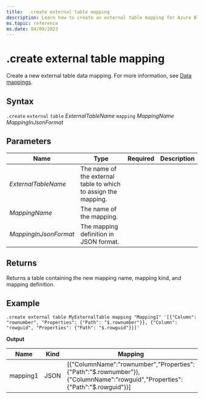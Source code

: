 ```yaml
---
title:  .create external table mapping
description: Learn how to create an external table mapping for Azure Blob Storage or Azure Data Lake external tables.
ms.topic: reference
ms.date: 04/09/2023
---
```


# .create external table mapping

Create a new external table data mapping. For more information, see [Data mappings](./mappings.md).

## Syntax

`.create` `external` `table` *ExternalTableName* `mapping` *MappingName* *MappingInJsonFormat*

## Parameters

|Name|Type|Required|Description|
|--|--|--|--|
|*ExternalTableName*|The name of the external table to which to assign the mapping.|
|*MappingName*|The name of the mapping.|
|*MappingInJsonFormat*|The mapping definition in JSON format.|

## Returns

Returns a table containing the new mapping name, mapping kind, and mapping definition.

## Example

```kusto
.create external table MyExternalTable mapping "Mapping1" '[{"Column": "rownumber", "Properties": {"Path": "$.rownumber"}}, {"Column": "rowguid", "Properties": {"Path": "$.rowguid"}}]'
```

**Output**

| Name | Kind | Mapping |
|--|--|--|
| mapping1 | JSON | [{"ColumnName":"rownumber","Properties":{"Path":"$.rownumber"}},{"ColumnName":"rowguid","Properties":{"Path":"$.rowguid"}}] |
